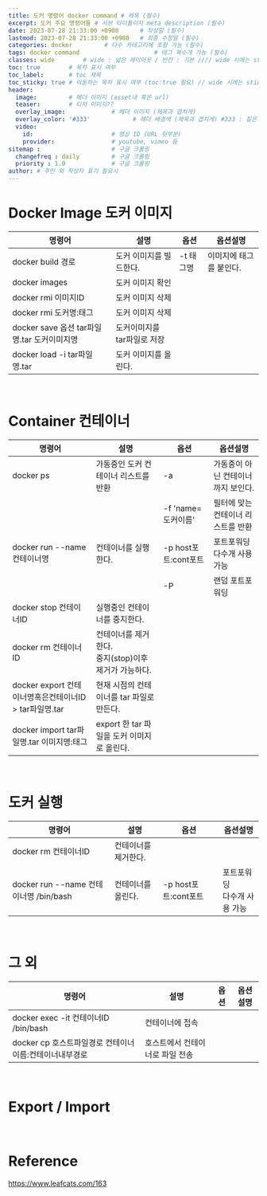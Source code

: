 ```yaml
---
title: 도커 명령어 docker command # 제목 (필수)
excerpt: 도커 주요 명령어들 # 서브 타이틀이자 meta description (필수)
date: 2023-07-28 21:33:00 +0900      # 작성일 (필수)
lastmod: 2023-07-28 21:33:00 +0900   # 최종 수정일 (필수)
categories: docker         # 다수 카테고리에 포함 가능 (필수)
tags: docker command                     # 태그 복수개 가능 (필수)
classes: wide        # wide : 넓은 레이아웃 / 빈칸 : 기본 //// wide 시에는 sticky toc 불가
toc: true        # 목차 표시 여부
toc_label:       # toc 제목
toc_sticky: true # 이동하는 목차 표시 여부 (toc:true 필요) // wide 시에는 sticky toc 불가
header: 
  image:         # 헤더 이미지 (asset내 혹은 url)
  teaser:        # 티저 이미지??
  overlay_image:             # 헤더 이미지 (제목과 겹치게)
  overlay_color: '#333'            # 헤더 배경색 (제목과 겹치게) #333 : 짙은 회색 (필수)
  video:
    id:                      # 영상 ID (URL 뒷부분)
    provider:                # youtube, vimeo 등
sitemap :                    # 구글 크롤링
  changefreq : daily         # 구글 크롤링
  priority : 1.0             # 구글 크롤링
author: # 주인 외 작성자 표기 필요시
---
```

<!--postNo: 20230728_001-->



# Docker Image 도커 이미지

|명령어|설명|옵션|옵션설명|
|---|---|---|---|
|docker build 경로|도커 이미지를 빌드한다.|-t 태그명|이미지에 태그를 붙인다.|
|docker images|도커 이미지 확인|||
|docker rmi 이미지ID|도커 이미지 삭제|||
|docker rmi 도커명:태그|도커 이미지 삭제|||
|docker save 옵션 tar파일명.tar 도커이미지명|도커이미지를 tar파일로 저장|||
|docker load -i tar파일명.tar|도커 이미지를 올린다.|||

<br>

# Container 컨테이너

|명령어|설명|옵션|옵션설명|
|---|---|---|---|
|docker ps|가동중인 도커 컨테이너 리스트를 반환|-a|가동중이 아닌 컨테이너까지 보인다.|
|||-f 'name=도커이름'|필터에 맞는 컨테이너 리스트를 반환|
|docker run --name 컨테이너명|컨테이너를 실행한다.|-p host포트:cont포트|포트포워딩<br>다수개 사용 가능|
|||-P|랜덤 포트포워딩|
|docker stop 컨테이너ID|실행중인 컨테이너를 중지한다.|||
|docker rm 컨테이너ID|컨테이너를 제거한다.<br>중지(stop)이후 제거가 가능하다.|||
|docker export 컨테이너명혹은컨테이너ID > tar파일명.tar|현재 시점의 컨테이너를 tar 파일로 만든다.|||
|docker import tar파일명.tar 이미지명:태그|export 한 tar 파일을 도커 이미지로 올린다.|||

<br>

# 도커 실행

|명령어|설명|옵션|옵션설명|
|---|---|---|---|
|docker rm 컨테이너ID|컨테이너를 제거한다.|||
|docker run --name 컨테이너명 /bin/bash|컨테이너를 올린다.|-p host포트:cont포트|포트포워딩<br>다수개 사용 가능|

<br>

# 그 외

|명령어|설명|옵션|옵션설명|
|---|---|---|---|
|docker exec -it 컨테이너ID /bin/bash|컨테이너에 접속|||
|docker cp 호스트파일경로 컨테이너이름:컨테이너내부경로|호스트에서 컨테이너로 파일 전송|||

<br>

# Export / Import

<br>

# Reference

https://www.leafcats.com/163  
